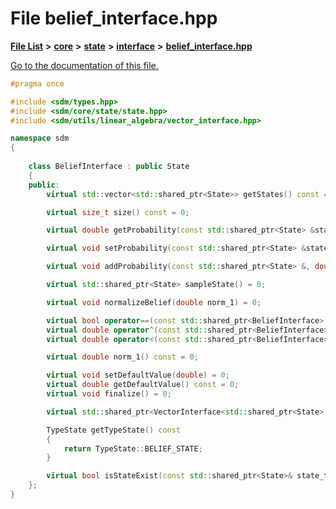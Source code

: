 
# File belief\_interface.hpp

[**File List**](files.md) **>** [**core**](dir_92216a09053680f71034e5e26026ee62.md) **>** [**state**](dir_d0d8dc666ec4ca9b544d63f25347f269.md) **>** [**interface**](dir_21fe4a973b70de512eb6303f0a371aff.md) **>** [**belief\_interface.hpp**](belief__interface_8hpp.md)

[Go to the documentation of this file.](belief__interface_8hpp.md) 


````cpp
#pragma once

#include <sdm/types.hpp>
#include <sdm/core/state/state.hpp>
#include <sdm/utils/linear_algebra/vector_interface.hpp>

namespace sdm
{
    
    class BeliefInterface : public State
    {
    public:
        virtual std::vector<std::shared_ptr<State>> getStates() const = 0;

        virtual size_t size() const = 0;

        virtual double getProbability(const std::shared_ptr<State> &state) const = 0;

        virtual void setProbability(const std::shared_ptr<State> &state, double proba) = 0;

        virtual void addProbability(const std::shared_ptr<State> &, double proba) = 0;

        virtual std::shared_ptr<State> sampleState() = 0;

        virtual void normalizeBelief(double norm_1) = 0;

        virtual bool operator==(const std::shared_ptr<BeliefInterface> &other) const = 0;
        virtual double operator^(const std::shared_ptr<BeliefInterface> &other) const = 0;
        virtual double operator<(const std::shared_ptr<BeliefInterface> &other) const = 0;

        virtual double norm_1() const = 0;

        virtual void setDefaultValue(double) = 0;
        virtual double getDefaultValue() const = 0;
        virtual void finalize() = 0;

        virtual std::shared_ptr<VectorInterface<std::shared_ptr<State>, double>> getVectorInferface() = 0;

        TypeState getTypeState() const
        {
            return TypeState::BELIEF_STATE;
        }

        virtual bool isStateExist(const std::shared_ptr<State>& state_tmp)const =0;
    };
}
````

